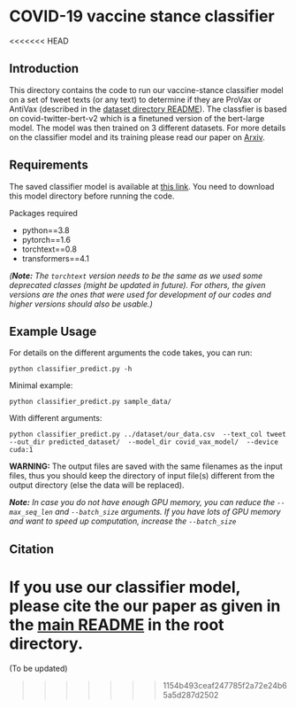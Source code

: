 # COVID-19 vaccine stance classifier

<<<<<<< HEAD
## Introduction
This directory contains the code to run our vaccine-stance classifier model on a set of tweet texts (or any text) to determine if they are ProVax or AntiVax (described in the [dataset directory README](/dataset/README.md)). 
The classfier is based on covid-twitter-bert-v2 which is a finetuned version of the bert-large model. The model was then trained on 3 different datasets. For more details on the classifier model and its training please read our paper on [Arxiv](https://arxiv.org "Paper on Arxiv").


## Requirements
The saved classifier model is available at [this link](https://drive.google.com/ "Link to model"). You need to download this model directory before running the code. 

Packages required
- python==3.8
- pytorch==1.6
- torchtext==0.8
- transformers==4.1

*(**Note:** The `torchtext` version needs to be the same as we used some deprecated classes (might be updated in future). For others, the given versions are the ones that were used for development of our codes and higher versions should also be usable.)*

## Example Usage 
For details on the different arguments the code takes, you can run: 
```
python classifier_predict.py -h
```


Minimal example:
```
python classifier_predict.py sample_data/
```


With different arguments:
```
python classifier_predict.py ../dataset/our_data.csv  --text_col tweet  --out_dir predicted_dataset/  --model_dir covid_vax_model/  --device cuda:1
```


**WARNING:** The output files are saved with the same filenames as the input files, thus you should keep the directory of input file(s) different from the output directory (else the data will be replaced).

***Note:** In case you do not have enough GPU memory, you can reduce the `--max_seq_len` and `--batch_size` arguments. If you have lots of GPU memory and want to speed up computation, increase the `--batch_size`*


## Citation
If you use our classifier model, please cite the our paper as given in the [main README](/README.md) in the root directory.
=======
(To be updated)
>>>>>>> 1154b493ceaf247785f2a72e24b65a5d287d2502
